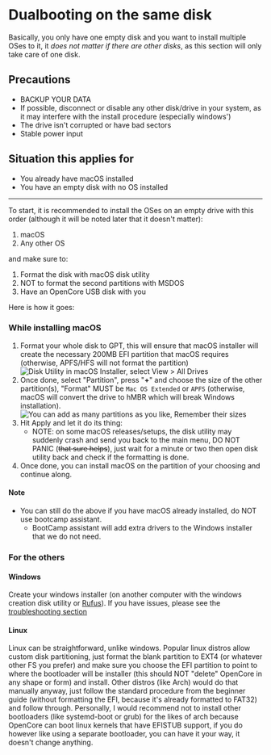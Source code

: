 # Dualbooting on the same disk

Basically, you only have one empty disk and you want to install multiple OSes to it, it *does not matter if there are other disks*, as this section will only take care of one disk.

## Precautions

- BACKUP YOUR DATA
- If possible, disconnect or disable any other disk/drive in your system, as it may interfere with the install procedure (especially windows')
- The drive isn't corrupted or have bad sectors
- Stable power input

## Situation this applies for

- You already have macOS installed
- You have an empty disk with no OS installed

---

To start, it is recommended to install the OSes on an empty drive with this order (although it will be noted later that it doesn't matter):

1. macOS
2. Any other OS

and make sure to:

1. Format the disk with macOS disk utility
2. NOT to format the second partitions with MSDOS
3. Have an OpenCore USB disk with you

Here is how it goes:

### While installing macOS

1. Format your whole disk to GPT, this will ensure that macOS installer will create the necessary 200MB EFI partition that macOS requires (otherwise, APFS/HFS will not format the partition)
   ![Disk Utility in macOS Installer, select View > All Drives](../images/disku1.png)
2. Once done, select "Partition", press "**+**" and choose the size of the other partition(s), "Format" MUST be `Mac OS Extended` or `APFS` (otherwise, macOS will convert the drive to hMBR which will break Windows installation).
   ![You can add as many partitions as you like, **Remember their sizes**](../images/disku2.png)
3. Hit Apply and let it do its thing:
   - NOTE: on some macOS releases/setups, the disk utility may suddenly crash and send you back to the main menu, DO NOT PANIC (~~that sure helps~~), just wait for a minute or two then open disk utility back and check if the formatting is done.
4. Once done, you can install macOS on the partition of your choosing and continue along.

#### Note

- You can still do the above if you have macOS already installed, do NOT use bootcamp assistant.
  - BootCamp assistant will add extra drivers to the Windows installer that we do not need.

### For the others

#### Windows

Create your windows installer (on another computer with the windows creation disk utility or [Rufus](https://rufus.ie)). If you have issues, please see the [troubleshooting section](../troubleshooting.md)

#### Linux

Linux can be straightforward, unlike windows. Popular linux distros allow custom disk partitioning, just format the blank partition to EXT4 (or whatever other FS you prefer) and make sure you choose the EFI partition to point to where the bootloader will be installer (this should NOT "delete" OpenCore in any shape or form) and install. Other distros (like Arch) would do that manually anyway, just follow the standard procedure from the beginner guide (without formatting the EFI, because it's already formatted to FAT32) and follow through. Personally, I would recommend not to install other bootloaders (like systemd-boot or grub) for the likes of arch because OpenCore can boot linux kernels that have EFISTUB support, if you do however like using a separate bootloader, you can have it your way, it doesn't change anything.
